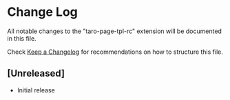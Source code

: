 # Change Log

All notable changes to the "taro-page-tpl-rc" extension will be documented in this file.

Check [Keep a Changelog](http://keepachangelog.com/) for recommendations on how to structure this file.

## [Unreleased]

- Initial release